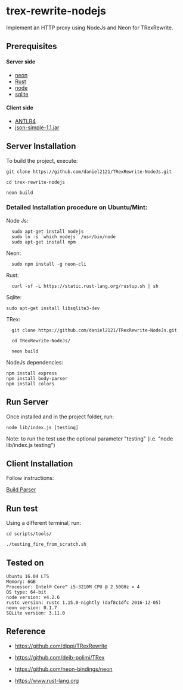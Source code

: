 # trex-rewrite-nodejs

Implement an HTTP proxy using NodeJs and Neon for TRexRewrite.

## Prerequisites

#### Server side
* [neon](https://github.com/neon-bindings/neon)
* [Rust](https://www.rust-lang.org)
* [node](https://nodejs.org)
* [sqlite]()

#### Client side
* [ANTLR4](https://github.com/antlr/antlr4/blob/master/doc/getting-started.md)
* [json-simple-1.1.jar](http://www.java2s.com/Code/JarDownload/json-simple/json-simple-1.1.jar.zip)


## Server Installation

To build the project, execute:
```
git clone https://github.com/daniel2121/TRexRewrite-NodeJs.git

cd trex-rewrite-nodejs

neon build
```

### Detailed Installation procedure on Ubuntu/Mint:
Node Js:
```
  sudo apt-get install nodejs
  sudo ln -s `which nodejs` /usr/bin/node
  sudo apt-get install npm
```
Neon:
```
  sudo npm install -g neon-cli
```

Rust:
```
  curl -sf -L https://static.rust-lang.org/rustup.sh | sh
```

Sqlite:
```
sudo apt-get install libsqlite3-dev
```

TRex:
```
  git clone https://github.com/daniel2121/TRexRewrite-NodeJs.git

  cd TRexRewrite-NodeJs/

  neon build
```

NodeJs dependencies:
```
npm install express
npm install body-parser
npm install colors
```

## Run Server
Once installed and in the project folder, run:
```
node lib/index.js [testing]
```
Note: to run the test use the optional parameter "testing" (i.e. "node lib/index.js testing")

## Client Installation

Follow instructions:

[Build Parser](https://github.com/daniel2121/TRexRewrite-NodeJs/blob/master/parser/readme.md)


## Run test
Using a different terminal, run:

```
cd scripts/tools/

./testing_fire_from_scratch.sh
```

## Tested on
```
Ubuntu 16.04 LTS
Memory: 6GB
Processor: Intel® Core™ i5-3210M CPU @ 2.50GHz × 4
OS type: 64-bit
node version: v4.2.6
rustc version: rustc 1.15.0-nightly (daf8c1dfc 2016-12-05)
neon version: 0.1.7
SQLite version: 3.11.0
```

## Reference

* https://github.com/dippi/TRexRewrite

* https://github.com/deib-polimi/TRex

* https://github.com/neon-bindings/neon

* https://www.rust-lang.org
